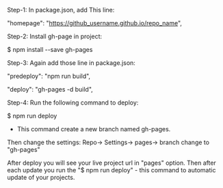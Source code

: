 Step-1: In package.json, add This line:

"homepage": "https://github_username.github.io/repo_name",
  
  
Step-2: Install gh-page in project:

$ npm install --save gh-pages


Step-3: Again add those line in package.json:

"predeploy": "npm run build",

"deploy": "gh-pages -d build",
 


Step-4: Run the following command to deploy:

$ npm run deploy

* This command create a new branch named gh-pages.

Then change the settings:
Repo-> Settings-> pages-> branch change to "gh-pages"

After deploy you will see your live project url in "pages" option. 
Then after each update you run the "$ npm run deploy" - this command to automatic update of your projects. 